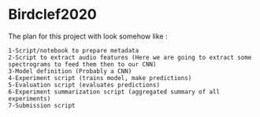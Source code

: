 # Birdclef2020
The plan for this project with look somehow like :

    1-Script/notebook to prepare metadata
    2-Script to extract audio features (Here we are going to extract some spectrograms to feed them then to our CNN)
    3-Model definition (Probably a CNN)
    4-Experiment script (trains model, make predictions)
    5-Evaluation script (evaluates predictions)
    6-Experiment summarization script (aggregated summary of all experiments)
    7-Submission script
